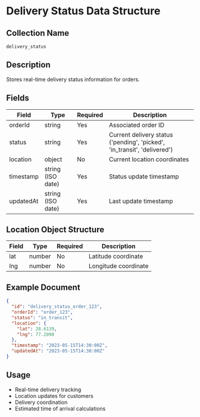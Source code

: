# Delivery Status Data Structure

## Collection Name
`delivery_status`

## Description
Stores real-time delivery status information for orders.

## Fields
| Field | Type | Required | Description |
|-------|------|----------|-------------|
| orderId | string | Yes | Associated order ID |
| status | string | Yes | Current delivery status ('pending', 'picked', 'in_transit', 'delivered') |
| location | object | No | Current location coordinates |
| timestamp | string (ISO date) | Yes | Status update timestamp |
| updatedAt | string (ISO date) | Yes | Last update timestamp |

## Location Object Structure
| Field | Type | Required | Description |
|-------|------|----------|-------------|
| lat | number | No | Latitude coordinate |
| lng | number | No | Longitude coordinate |

## Example Document
```json
{
  "id": "delivery_status_order_123",
  "orderId": "order_123",
  "status": "in_transit",
  "location": {
    "lat": 28.6139,
    "lng": 77.2090
  },
  "timestamp": "2023-05-15T14:30:00Z",
  "updatedAt": "2023-05-15T14:30:00Z"
}
```

## Usage
- Real-time delivery tracking
- Location updates for customers
- Delivery coordination
- Estimated time of arrival calculations
